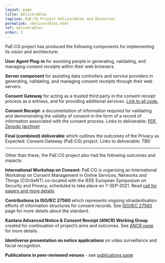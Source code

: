 ```yaml
---
layout: page
title: Deliverables
tagline: PaE:CG Project Deliverables and Resources
permalink: /deliverables.html
ref: deliverables
order: 2
---
```

PaE:CG project has produced the following components for implementing its vision and architecture:

**User Agent Plug-in** for assisting people in generating, validating, and managing consent receipts within their web browsers.

**Server component** for assisting data controllers and service providers in generating, validating, and managing consent receipts through their web servers.

**Consent Gateway** for acting as a trusted third party in the consent receipt process as a witness, and for providing additional services. [Link to all code.](https://github.com/vjeuss/ngi-paecg.git)

**Consent Receipt**: a documentation of information required for validating and demonstrating the validity of consent in the form of a record of information associated with the consent process. Links to deliverable: [PDF](deliverables/D2.4_Consent_Receipts.pdf), [Zenodo (archive)](https://doi.org/10.5281/zenodo.5076603 )

**Final (combined) deliverable** which outlines the outcomes of the Privacy as Expected: Consent Gateway (PaE:CG) project. Links to deliverable: TBD

---

Other than these, the PaE:CG project also had the following outcomes and impacts:

**International Workshop on Consent**: PaE:CG is organising an International Workshop on Consent Management in Online Services, Networks and Things (COnSeNT) co-located with the IEEE European Symposium on Security and Privacy, scheduled to take place on 7-SEP-2021. Read [call for papers and more details](https://privacy-as-expected.org/consent2021/).

**Contributions to ISO/IEC 27560** which represents ongoing stnadardisation efforts of information structures for consent records. See [ISO/IEC 27560](https://www.iso.org/standard/80392.html) page for more details about the standard.

**Kantara Advanced Notice & Consent Receipt (ANCR) Working Group** created for continuation of project’s aims and outcomes. See [ANCR page](https://kantarainitiative.org/confluence/pages/viewpage.action?pageId=140804260) for more details.

**Identiverse presentation on notice applications** on video surveillance and facial recognition.

**Publications in peer-reviewed venues** - see [publications page](/publications)
